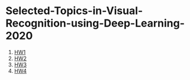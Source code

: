 # Selected-Topics-in-Visual-Recognition-using-Deep-Learning-2020
1. [HW1](https://github.com/jason7708/Selected-Topics-in-Visual-Recognition-using-Deep-Learning-2020/tree/main/STVRDL_hw1)  
2. [HW2](https://github.com/jason7708/Selected-Topics-in-Visual-Recognition-using-Deep-Learning-2020/tree/main/STVRDL_hw2)  
3. [HW3](https://github.com/jason7708/Selected-Topics-in-Visual-Recognition-using-Deep-Learning-2020/tree/main/STVRDL_hw3)  
4. [HW4](https://github.com/jason7708/Selected-Topics-in-Visual-Recognition-using-Deep-Learning-2020/tree/main/STVRDL_hw4)
